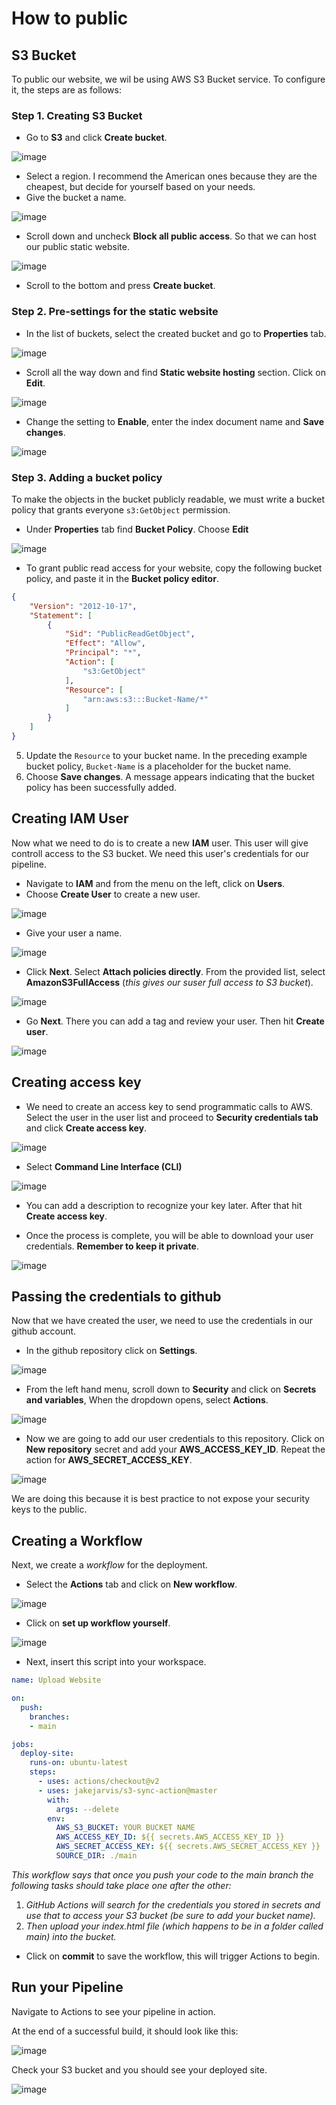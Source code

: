 # How to public

## S3 Bucket

To public our website, we wil be using AWS S3 Bucket service. To configure it, the steps are as follows:

### Step 1. Creating S3 Bucket

* Go to **S3** and click **Create bucket**.

![image](https://github.com/Joer4765/simple-site/assets/49815002/22c70d8c-9f4a-40b5-8307-3d4274ec115b)

* Select a region. I recommend the American ones because they are the cheapest, but decide for yourself based on your needs. 
* Give the bucket a name.

![image](https://github.com/Joer4765/simple-site/assets/49815002/abe7e19f-5df5-4874-8d70-20b709dca8f8)

* Scroll down and uncheck **Block all public access**. So that we can host our public static website.

![image](https://github.com/Joer4765/simple-site/assets/49815002/46956049-1311-4cf4-807a-64e1e5291c31)

* Scroll to the bottom and press **Create bucket**.

### Step 2. Pre-settings for the static website

* In the list of buckets, select the created bucket and go to **Properties** tab.

![image](https://github.com/Joer4765/simple-site/assets/49815002/55f4aa6d-de1f-4077-ba83-4f6d9b7310cc)

* Scroll all the way down and find **Static website hosting** section. Click on **Edit**.

![image](https://github.com/Joer4765/simple-site/assets/49815002/47ab3bb6-b107-4959-a6e3-7acc2f067977)

* Change the setting to **Enable**, enter the index document name and **Save changes**.

![image](https://github.com/Joer4765/simple-site/assets/49815002/49ddd9e9-ba8f-4cc0-8fd2-5b8671e13d84)

### Step 3. Adding a bucket policy

To make the objects in the bucket publicly readable, we must write a bucket policy that grants everyone `s3:GetObject` permission.

* Under **Properties** tab find **Bucket Policy**. Choose **Edit**

![image](https://github.com/Joer4765/simple-site/assets/49815002/b79fdf9e-49d5-4da0-9d7d-4cd9f4152ddd)

* To grant public read access for your website, copy the following bucket policy, and paste it in the **Bucket policy editor**.

```json
{
    "Version": "2012-10-17",
    "Statement": [
        {
            "Sid": "PublicReadGetObject",
            "Effect": "Allow",
            "Principal": "*",
            "Action": [
                "s3:GetObject"
            ],
            "Resource": [
                "arn:aws:s3:::Bucket-Name/*"
            ]
        }
    ]
}
```

5. Update the `Resource` to your bucket name. In the preceding example bucket policy, `Bucket-Name` is a placeholder for the bucket name. 
6. Choose **Save changes**. A message appears indicating that the bucket policy has been successfully added.

## Creating IAM User

Now what we need to do is to create a new **IAM** user. This user will give controll access to the S3 bucket. We need this user's credentials for our pipeline.

* Navigate to **IAM** and from the menu on the left, click on **Users**.
* Choose **Create User** to create a new user.

![image](https://github.com/Joer4765/simple-site/assets/49815002/45b71018-0e46-4746-af03-0c6e92c4bf8e)

* Give your user a name.

![image](https://github.com/Joer4765/simple-site/assets/49815002/1af47894-f9f1-4162-8ccb-db058dd86f3f)

* Click **Next**. Select **Attach policies directly**. From the provided list, select **AmazonS3FullAccess** (_this gives our suser full access to S3 bucket_).

![image](https://github.com/Joer4765/simple-site/assets/49815002/693bd41e-b080-42e2-8586-3b338756e624)

* Go **Next**. There you can add a tag and review your user. Then hit **Create user**.

![image](https://github.com/Joer4765/simple-site/assets/49815002/9f50459e-a70b-4550-b3ec-f30bbe0d932c)

## Creating access key

* We need to create an access key to send programmatic calls to AWS. Select the user in the user list and proceed to **Security credentials tab** and click **Create access key**.

![image](https://github.com/Joer4765/simple-site/assets/49815002/68c75e79-cb2c-4a05-ae97-c5cce5e337ca)

* Select **Command Line Interface (CLI)**

![image](https://github.com/Joer4765/simple-site/assets/49815002/0f3e51fd-3c46-40c0-8b91-0634faa89a60)

* You can add a description to recognize your key later. After that hit **Create access key**. 

* Once the process is complete, you will be able to download your user credentials. **Remember to keep it private**.

![image](https://github.com/Joer4765/simple-site/assets/49815002/c51fab7a-33a7-4533-aaec-743baf0a89d4)

## Passing the credentials to github

Now that we have created the user, we need to use the credentials in our github account.

* In the github repository click on **Settings**.

![image](https://github.com/Joer4765/simple-site/assets/49815002/2ad4d0c3-6e0b-4d65-a1e3-6d71f58d4c9d)

* From the left hand menu, scroll down to **Security** and click on **Secrets and variables**, When the dropdown opens, select **Actions**.

![image](https://github.com/Joer4765/simple-site/assets/49815002/d47c94f7-83d9-4369-b2c6-87da1a642e1c)

* Now we are going to add our user credentials to this repository. Click on **New repository** secret and add your **AWS_ACCESS_KEY_ID**. Repeat the action for **AWS_SECRET_ACCESS_KEY**.

![image](https://github.com/Joer4765/simple-site/assets/49815002/d4ec7eda-e010-4879-8a07-4c26af4025f1)

We are doing this because it is best practice to not expose your security keys to the public. 

## Creating a Workflow

Next, we create a _workflow_ for the deployment.

* Select the **Actions** tab and click on **New workflow**.

![image](https://github.com/Joer4765/simple-site/assets/49815002/ef98e897-649b-4350-87bb-7ff0d36c15e9)

* Click on **set up workflow yourself**.

![image](https://github.com/Joer4765/simple-site/assets/49815002/6f7bfd68-d42f-4ccd-abdb-a5ade717e954)

* Next, insert this script into your workspace.

```yaml
name: Upload Website

on:
  push:
    branches:
    - main

jobs:
  deploy-site:
    runs-on: ubuntu-latest
    steps:
      - uses: actions/checkout@v2
      - uses: jakejarvis/s3-sync-action@master
        with:
          args: --delete
        env:
          AWS_S3_BUCKET: YOUR BUCKET NAME
          AWS_ACCESS_KEY_ID: ${{ secrets.AWS_ACCESS_KEY_ID }}
          AWS_SECRET_ACCESS_KEY: ${{ secrets.AWS_SECRET_ACCESS_KEY }}
          SOURCE_DIR: ./main
```

_This workflow says that once you push your code to the main branch the following tasks should take place one after the other:_

1. _GitHub Actions will search for the credentials you stored in secrets and use that to access your S3 bucket (be sure to add your bucket name)._
2. _Then upload your index.html file (which happens to be in a folder called main) into the bucket._

* Click on **commit** to save the workflow, this will trigger Actions to begin.

## Run your Pipeline

Navigate to Actions to see your pipeline in action.

At the end of a successful build, it should look like this:

![image](https://github.com/Joer4765/simple-site/assets/49815002/87f7bfef-6c17-4775-b272-344d233a5998)

Check your S3 bucket and you should see your deployed site.

![image](https://github.com/Joer4765/simple-site/assets/49815002/f873a635-8073-4858-8991-952ef95c71ea)

